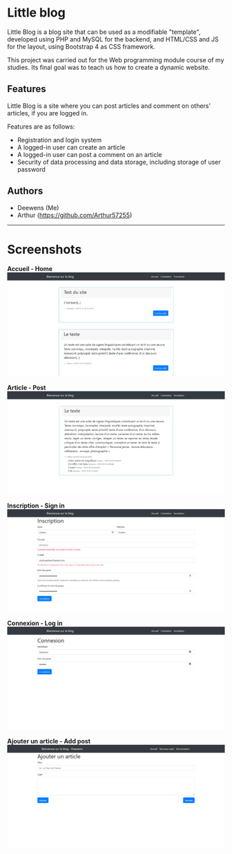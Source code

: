 # Little blog

Little Blog is a blog site that can be used as a modifiable "template", developed using PHP and MySQL for the backend, and HTML/CSS and JS for the layout, using Bootstrap 4 as CSS framework.

This project was carried out for the Web programming module course of my studies. Its final goal was to teach us how to create a dynamic website.

## Features
Little Blog is a site where you can post articles and comment on others' articles, if you are logged in.

Features are as follows:
* Registration and login system
* A logged-in user can create an article
* A logged-in user can post a comment on an article
* Security of data processing and data storage, including storage of user password

## Authors
* Deewens (Me)
* Arthur (https://github.com/Arthur57255)

---

# Screenshots

**Accueil - Home**
![Home](./project_img/php_accueil.png)

**Article - Post**
![Post](./project_img/php_lire-la-suite.png)

**Inscription - Sign in**
![SignIn](./project_img/php_inscription.png)

**Connexion - Log in**
![LogIn](./project_img/php_connexion.png)

**Ajouter un article - Add post**
![AddPost](./project_img/php_ajout-article.png)
